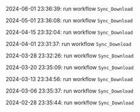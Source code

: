 2024-06-01 23:36:39: run workflow `Sync_Download` 

2024-05-01 23:36:08: run workflow `Sync_Download` 

2024-04-15 23:32:04: run workflow `Sync_Download` 

2024-04-01 23:31:37: run workflow `Sync_Download` 

2024-03-28 23:32:26: run workflow `Sync_Download` 

2024-03-20 23:35:09: run workflow `Sync_Download` 

2024-03-13 23:34:56: run workflow `Sync_Download` 

2024-03-06 23:35:37: run workflow `Sync_Download` 

2024-02-28 23:35:44: run workflow `Sync_Download` 


